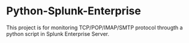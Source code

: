 # Python-Splunk-Enterprise

This project is for monitoring TCP/POP/IMAP/SMTP protocol througth a python script  in Splunk Enterprise Server.
